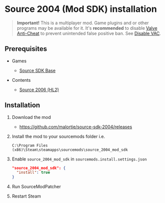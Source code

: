 # Source 2004 (Mod SDK) installation

> **Important!** This is a multiplayer mod. Game plugins and or other programs may be available for it. It's **recommended** to disable [Valve Anti-Cheat](https://developer.valvesoftware.com/wiki/Valve_Anti-Cheat) to prevent unintended false positive ban. See [Disable VAC](../disable-vac#disable-vac).

## Prerequisites

- Games
  - [Source SDK Base](../../../game-installation/game-installation/source-sdk-base.md)

- Contents
  - [Source 2006 (HL2)](../../../SourceContentInstaller/v0/content-installation/source-2006.md#hl2-content)

## Installation

1. Download the mod

   - <https://github.com/malortie/source-sdk-2004/releases>

2. Install the mod to your sourcemods folder i.e.

   ```text
   C:\Program Files (x86)\Steam\steamapps\sourcemods\source_2004_mod_sdk
   ```

3. Enable `source_2004_mod_sdk` in `sourcemods.install.settings.json`

   ```json
   "source_2004_mod_sdk": {
     "install": true
   }
   ```

4. Run SourceModPatcher
5. Restart Steam

